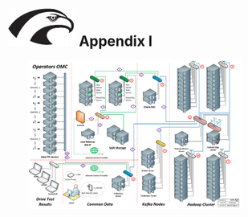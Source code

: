 
# <img src="Hawk.png" width="134" height="75"> Appendix I

<figure>
<img src="High Level Design/Hawk_NetworksDiagram.png" width="%100" height="%100">
</figure>

